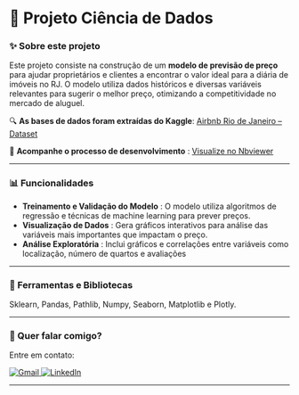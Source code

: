 # 🧠 Projeto Ciência de Dados

### ✨ Sobre este projeto

Este projeto consiste na construção de um **modelo de previsão de preço** para ajudar proprietários e clientes a encontrar o valor ideal para a diária de imóveis no RJ. O modelo utiliza dados históricos e diversas variáveis relevantes para sugerir o melhor preço, otimizando a competitividade no mercado de aluguel.

🔍 **As bases de dados foram extraídas do Kaggle**:
[Airbnb Rio de Janeiro – Dataset](https://www.kaggle.com/allanbruno/airbnb-rio-de-janeiro)

📑  **Acompanhe o processo de desenvolvimento** :
[Visualize no Nbviewer
](https://nbviewer.org/github/edsoncarvalhointuria/Projetos-Curso-Python/blob/1633059e58600dcc52f8516a31ddab3b4168423c/Projeto%20Ciencia%20de%20Dados/Solu%C3%A7%C3%A3o%20Airbnb%20Rio.ipynb)

---

### 📊 Funcionalidades

- **Treinamento e Validação do Modelo** : O modelo utiliza algoritmos de regressão e técnicas de machine learning para prever preços.
- **Visualização de Dados** : Gera gráficos interativos para análise das variáveis mais importantes que impactam o preço.
- **Análise Exploratória** : Inclui gráficos e correlações entre variáveis como localização, número de quartos e avaliações

---

### 🚀 Ferramentas e Bibliotecas

Sklearn, Pandas, Pathlib, Numpy, Seaborn, Matplotlib e Plotly.

---

### 💌 Quer falar comigo?

Entre em contato:

<p align="left">  
<a href="mailto:edsoncarvalhointuria@gmail.com" title="Gmail">  
  <img src="https://img.shields.io/badge/-Gmail-FF0000?style=flat-square&labelColor=FF0000&logo=gmail&logoColor=white" alt="Gmail"/>  
</a>  
<a href="#" title="LinkedIn">  
  <img src="https://img.shields.io/badge/-LinkedIn-0e76a8?style=flat-square&logo=linkedin&logoColor=white" alt="LinkedIn"/>  
</a>   
</p>

---
